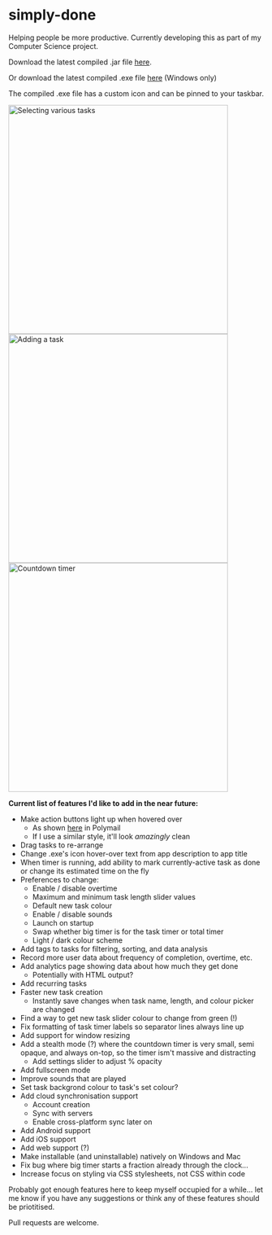 # simply-done
Helping people be more productive.
Currently developing this as part of my Computer Science project. 

Download the latest compiled .jar file <a href="https://goo.gl/BoqkpR">here</a>.

Or download the latest compiled .exe file <a href="https://github.com/DMeechan/Simply-Done/raw/master/download/Simply%20Done.exe">here</a> (Windows only)

The compiled .exe file has a custom icon and can be pinned to your taskbar.

<img src="https://i.gyazo.com/cb812149fa7480e232cab3d4a796439b.gif" alt="Selecting various tasks" width="432" height="450"/>
<img src="https://i.gyazo.com/66f2fa12cd7c20a9f1e8ef3e995aabda.gif" alt="Adding a task" width="432" height="450"/>
<img src="https://i.gyazo.com/3b8e1d13b6d24042fa694af045a9fed1.gif" alt="Countdown timer" width="432" height="450"/>


<b>Current list of features I'd like to add in the near future:</b>
- Make action buttons light up when hovered over
  - As shown <a href="https://gyazo.com/746ce5e7b765e6cc8a5db5af674136b0">here</a> in Polymail
  - If I use a similar style, it'll look *amazingly* clean
- Drag tasks to re-arrange
- Change .exe's icon hover-over text from app description to app title
- When timer is running, add ability to mark currently-active task as done or change its estimated time on the fly
- Preferences to change:
  - Enable / disable overtime
  - Maximum and minimum task length slider values
  - Default new task colour
  - Enable / disable sounds
  - Launch on startup
  - Swap whether big timer is for the task timer or total timer
  - Light / dark colour scheme
- Add tags to tasks for filtering, sorting, and data analysis
- Record more user data about frequency of completion, overtime, etc.
- Add analytics page showing data about how much they get done
  - Potentially with HTML output?
- Add recurring tasks
- Faster new task creation
  - Instantly save changes when task name, length, and colour picker are changed
- Find a way to get new task slider colour to change from green (!)
- Fix formatting of task timer labels so separator lines always line up
- Add support for window resizing
- Add a stealth mode (?) where the countdown timer is very small, semi opaque, and always on-top, so the timer ism't massive and distracting
  - Add settings slider to adjust % opacity
- Add fullscreen mode
- Improve sounds that are played
- Set task backgrond colour to task's set colour?
- Add cloud synchronisation support 
  - Account creation
  - Sync with servers
  - Enable cross-platform sync later on
- Add Android support
- Add iOS support
- Add web support (?)
- Make installable (and uninstallable) natively on Windows and Mac
- Fix bug where big timer starts a fraction already through the clock...
- Increase focus on styling via CSS stylesheets, not CSS within code

Probably got enough features here to keep myself occupied for a while... let me know if you have any suggestions or think any of these features should be priotitised. 

Pull requests are welcome.
